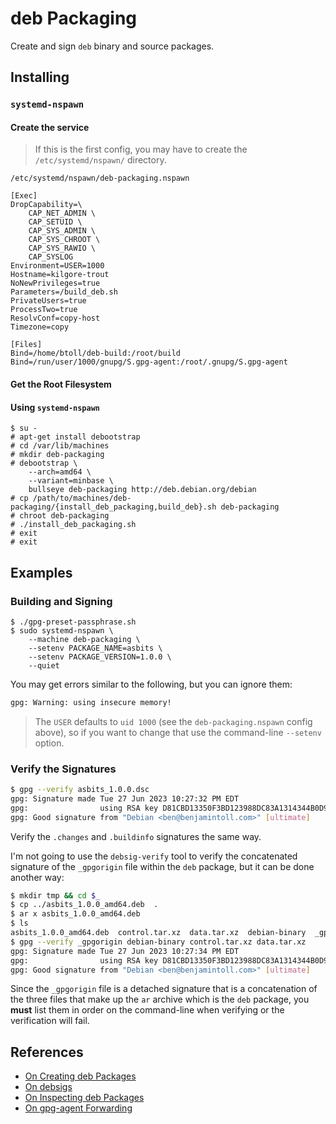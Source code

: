 # deb Packaging

Create and sign `deb` binary and source packages.

## Installing

### `systemd-nspawn`

#### Create the service

> If this is the first config, you may have to create the `/etc/systemd/nspawn/` directory.

`/etc/systemd/nspawn/deb-packaging.nspawn`

```
[Exec]
DropCapability=\
	CAP_NET_ADMIN \
	CAP_SETUID \
	CAP_SYS_ADMIN \
	CAP_SYS_CHROOT \
	CAP_SYS_RAWIO \
	CAP_SYSLOG
Environment=USER=1000
Hostname=kilgore-trout
NoNewPrivileges=true
Parameters=/build_deb.sh
PrivateUsers=true
ProcessTwo=true
ResolvConf=copy-host
Timezone=copy

[Files]
Bind=/home/btoll/deb-build:/root/build
Bind=/run/user/1000/gnupg/S.gpg-agent:/root/.gnupg/S.gpg-agent
```

#### Get the Root Filesystem

#### Using `systemd-nspawn`

```
$ su -
# apt-get install debootstrap
# cd /var/lib/machines
# mkdir deb-packaging
# debootstrap \
    --arch=amd64 \
    --variant=minbase \
    bullseye deb-packaging http://deb.debian.org/debian
# cp /path/to/machines/deb-packaging/{install_deb_packaging,build_deb}.sh deb-packaging
# chroot deb-packaging
# ./install_deb_packaging.sh
# exit
# exit
```

## Examples

### Building and Signing

```
$ ./gpg-preset-passphrase.sh
$ sudo systemd-nspawn \
    --machine deb-packaging \
    --setenv PACKAGE_NAME=asbits \
    --setenv PACKAGE_VERSION=1.0.0 \
    --quiet
```

You may get errors similar to the following, but you can ignore them:

```bash
gpg: Warning: using insecure memory!
```

> The `USER` defaults to `uid 1000` (see the `deb-packaging.nspawn` config above), so if you want to change that use the command-line `--setenv` option.

### Verify the Signatures

```bash
$ gpg --verify asbits_1.0.0.dsc
gpg: Signature made Tue 27 Jun 2023 10:27:32 PM EDT
gpg:                using RSA key D81CBD13350F3BD123988DC83A1314344B0D9912
gpg: Good signature from "Debian <ben@benjamintoll.com>" [ultimate]
```

Verify the `.changes` and `.buildinfo` signatures the same way.

I'm not going to use the `debsig-verify` tool to verify the concatenated signature of the `_gpgorigin` file within the `deb` package, but it can be done another way:

```bash
$ mkdir tmp && cd $_
$ cp ../asbits_1.0.0_amd64.deb  .
$ ar x asbits_1.0.0_amd64.deb
$ ls
asbits_1.0.0_amd64.deb  control.tar.xz  data.tar.xz  debian-binary  _gpgorigin
$ gpg --verify _gpgorigin debian-binary control.tar.xz data.tar.xz
gpg: Signature made Tue 27 Jun 2023 10:27:34 PM EDT
gpg:                using RSA key D81CBD13350F3BD123988DC83A1314344B0D9912
gpg: Good signature from "Debian <ben@benjamintoll.com>" [ultimate]
```

Since the `_gpgorigin` file is a detached signature that is a concatenation of the three files that make up the `ar` archive which is the `deb` package, you **must** list them in order on the command-line when verifying or the verification will fail.

## References

- [On Creating deb Packages](https://benjamintoll.com/2023/06/21/on-creating-deb-packages/)
- [On debsigs](https://benjamintoll.com/2023/06/24/on-debsigs/)
- [On Inspecting deb Packages](https://benjamintoll.com/2023/06/01/on-inspecting-deb-packages/)
- [On gpg-agent Forwarding](https://benjamintoll.com/2023/06/07/on-gpg-agent-forwarding/)


